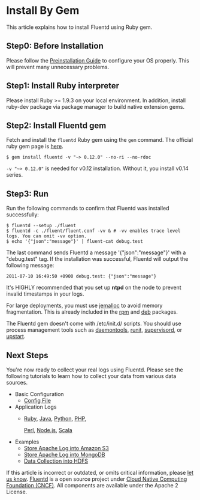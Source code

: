 # Install By Gem

This article explains how to install Fluentd using Ruby gem.

## Step0: Before Installation

Please follow the [Preinstallation Guide](before-install.md) to configure your OS properly. This will prevent many unnecessary problems.

## Step1: Install Ruby interpreter

Please install Ruby &gt;= 1.9.3 on your local environment. In addition, install ruby-dev package via package manager to build native extension gems.

## Step2: Install Fluentd gem

Fetch and install the `fluentd` Ruby gem using the `gem` command. The official ruby gem page is [here](https://rubygems.org/gems/fluentd).

```text
$ gem install fluentd -v "~> 0.12.0" --no-ri --no-rdoc
```

`-v "~> 0.12.0"` is needed for v0.12 installation. Without it, you install v0.14 series.

## Step3: Run

Run the following commands to confirm that Fluentd was installed successfully:

```text
$ fluentd --setup ./fluent
$ fluentd -c ./fluent/fluent.conf -vv & # -vv enables trace level logs. You can omit -vv option.
$ echo '{"json":"message"}' | fluent-cat debug.test
```

The last command sends Fluentd a message '{"json":"message"}' with a "debug.test" tag. If the installation was successful, Fluentd will output the following message:

```text
2011-07-10 16:49:50 +0900 debug.test: {"json":"message"}
```

It's HIGHLY recommended that you set up **ntpd** on the node to prevent invalid timestamps in your logs.

For large deployments, you must use [jemalloc](http://www.canonware.com/jemalloc/) to avoid memory fragmentation. This is already included in the [rpm](install-by-rpm.md) and [deb](install-by-deb.md) packages.

The Fluentd gem doesn't come with /etc/init.d/ scripts. You should use process management tools such as [daemontools](http://cr.yp.to/daemontools.html), [runit](http://smarden.org/runit/), [supervisord](http://supervisord.org/), or [upstart](http://upstart.ubuntu.com/).

## Next Steps

You're now ready to collect your real logs using Fluentd. Please see the following tutorials to learn how to collect your data from various data sources.

* Basic Configuration
  * [Config File](../configuration/config-file.md)
* Application Logs
  * [Ruby](ruby.md), [Java](java.md), [Python](python.md), [PHP](php.md),

    [Perl](perl.md), [Node.js](nodejs.md), [Scala](scala.md)
* Examples
  * [Store Apache Log into Amazon S3](apache-to-s3.md)
  * [Store Apache Log into MongoDB](apache-to-mongodb.md)
  * [Data Collection into HDFS](http-to-hdfs.md)

If this article is incorrect or outdated, or omits critical information, please [let us know](https://github.com/fluent/fluentd-docs-gitbook/issues?state=open). [Fluentd](http://www.fluentd.org/) is a open source project under [Cloud Native Computing Foundation \(CNCF\)](https://cncf.io/). All components are available under the Apache 2 License.


